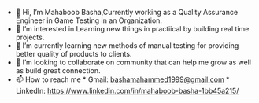 - 👋 Hi, I’m Mahaboob Basha,Currently working as a Quality Assurance Engineer in Game Testing in an Organization.
- 👀 I’m interested in Learning new things in practiical by building real time projects.
- 🌱 I’m currently learning new methods of manual testing for providing better quality of products to clients.
- 💞️ I’m looking to collaborate on community that can help me grow as well as build great connection.
- 📫 How to reach me * Gmail: bashamahammed1999@gmail.com
                     * LinkedIn: https://www.linkedin.com/in/mahaboob-basha-1bb45a215/


<!---
Mahaboob2023/Mahaboob2023 is a ✨ special ✨ repository because its `README.md` (this file) appears on your GitHub profile.
You can click the Preview link to take a look at your changes.
--->
